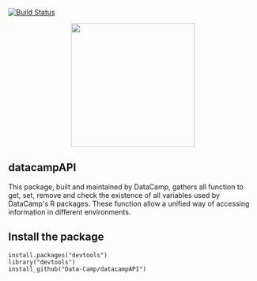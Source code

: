 [![Build Status](https://api.travis-ci.org/Data-Camp/datacampAPI.svg?branch=master)](https://travis-ci.org/Data-Camp/datacampAPI)

<p align="center">
<img src="https://s3.amazonaws.com/assets.datacamp.com/img/logo/logo_blue_full.svg" width="250">
</p>

## datacampAPI

This package, built and maintained by DataCamp, gathers all function to get, set, remove and check the existence of all variables used by DataCamp's R packages. These function allow a unified way of accessing information in different environments.


## Install the package

```
install.packages("devtools")
library("devtools")
install_github("Data-Camp/datacampAPI")
```
